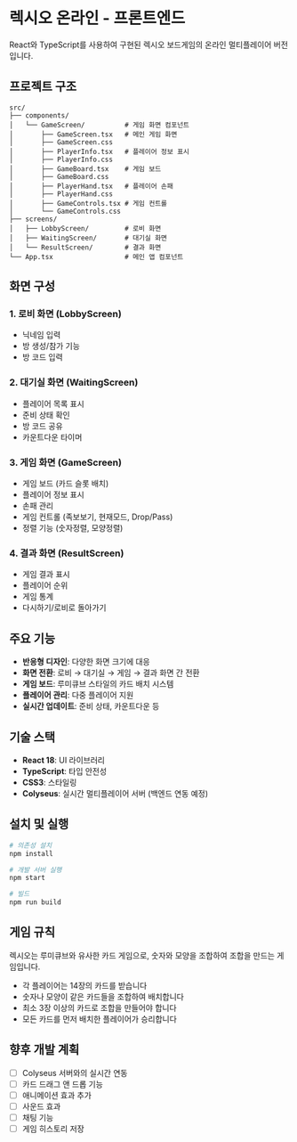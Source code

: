 # 렉시오 온라인 - 프론트엔드

React와 TypeScript를 사용하여 구현된 렉시오 보드게임의 온라인 멀티플레이어 버전입니다.

## 프로젝트 구조

```
src/
├── components/
│   └── GameScreen/          # 게임 화면 컴포넌트
│       ├── GameScreen.tsx   # 메인 게임 화면
│       ├── GameScreen.css
│       ├── PlayerInfo.tsx   # 플레이어 정보 표시
│       ├── PlayerInfo.css
│       ├── GameBoard.tsx    # 게임 보드
│       ├── GameBoard.css
│       ├── PlayerHand.tsx   # 플레이어 손패
│       ├── PlayerHand.css
│       ├── GameControls.tsx # 게임 컨트롤
│       └── GameControls.css
├── screens/
│   ├── LobbyScreen/         # 로비 화면
│   ├── WaitingScreen/       # 대기실 화면
│   └── ResultScreen/        # 결과 화면
└── App.tsx                  # 메인 앱 컴포넌트
```

## 화면 구성

### 1. 로비 화면 (LobbyScreen)
- 닉네임 입력
- 방 생성/참가 기능
- 방 코드 입력

### 2. 대기실 화면 (WaitingScreen)
- 플레이어 목록 표시
- 준비 상태 확인
- 방 코드 공유
- 카운트다운 타이머

### 3. 게임 화면 (GameScreen)
- 게임 보드 (카드 슬롯 배치)
- 플레이어 정보 표시
- 손패 관리
- 게임 컨트롤 (족보보기, 현재모드, Drop/Pass)
- 정렬 기능 (숫자정렬, 모양정렬)

### 4. 결과 화면 (ResultScreen)
- 게임 결과 표시
- 플레이어 순위
- 게임 통계
- 다시하기/로비로 돌아가기

## 주요 기능

- **반응형 디자인**: 다양한 화면 크기에 대응
- **화면 전환**: 로비 → 대기실 → 게임 → 결과 화면 간 전환
- **게임 보드**: 루미큐브 스타일의 카드 배치 시스템
- **플레이어 관리**: 다중 플레이어 지원
- **실시간 업데이트**: 준비 상태, 카운트다운 등

## 기술 스택

- **React 18**: UI 라이브러리
- **TypeScript**: 타입 안전성
- **CSS3**: 스타일링
- **Colyseus**: 실시간 멀티플레이어 서버 (백엔드 연동 예정)

## 설치 및 실행

```bash
# 의존성 설치
npm install

# 개발 서버 실행
npm start

# 빌드
npm run build
```

## 게임 규칙

렉시오는 루미큐브와 유사한 카드 게임으로, 숫자와 모양을 조합하여 조합을 만드는 게임입니다.

- 각 플레이어는 14장의 카드를 받습니다
- 숫자나 모양이 같은 카드들을 조합하여 배치합니다
- 최소 3장 이상의 카드로 조합을 만들어야 합니다
- 모든 카드를 먼저 배치한 플레이어가 승리합니다

## 향후 개발 계획

- [ ] Colyseus 서버와의 실시간 연동
- [ ] 카드 드래그 앤 드롭 기능
- [ ] 애니메이션 효과 추가
- [ ] 사운드 효과
- [ ] 채팅 기능
- [ ] 게임 히스토리 저장
